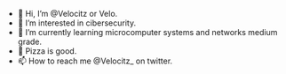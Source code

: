 - 👋 Hi, I’m @Velocitz or Velo.
- 👀 I’m interested in cibersecurity.
- 🌱 I’m currently learning microcomputer systems and networks medium grade.
- 💞️ Pizza is good.
- 📫 How to reach me @Velocitz_ on twitter.

<!---
Velocitz/Velocitz is a ✨ special ✨ repository because its `README.md` (this file) appears on your GitHub profile.
You can click the Preview link to take a look at your changes.
--->

